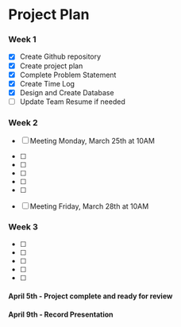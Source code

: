 # Project Plan

### Week 1

- [X] Create Github repository
- [X] Create project plan
- [X] Complete Problem Statement
- [X] Create Time Log
- [X] Design and Create Database
- [ ] Update Team Resume if needed

### Week 2

- [ ] Meeting Monday, March 25th at 10AM
- [ ] 
- [ ] 
- [ ] 
- [ ] 
- [ ] 
- [ ] Meeting Friday, March 28th at 10AM


### Week 3

- [ ] 
- [ ] 
- [ ] 
- [ ] 
- [ ] 

#### April 5th - Project complete and ready for review 
#### April 9th - Record Presentation